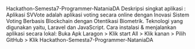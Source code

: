 Hackathon-Semesta7-Programmer-NataniaDA
Deskripsi singkat aplikasi : Aplikasi SVVote adalah aplikasi voting secara online dengan Inovasi Sistem Voting Berbasis Blockchain dengan Otentikasi Biometrik.
Teknologi yang digunakan yaitu, Laravel dan JavaScript.
Cara instalasi & menjalankan aplikasi secara lokal:
Buka Apk Laragon > Klik start All > Klik kanan > Pilih GitHub > Klik Hackathon-Semesta7-Programmer-NataniaDA
